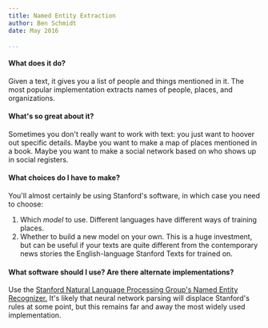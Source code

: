 ```yaml
---
title: Named Entity Extraction
author: Ben Schmidt
date: May 2016

...
```


#### What does it do?

Given a text, it gives you a list of people and things mentioned in it. The most
popular implementation extracts names of people, places, and organizations.

#### What's so great about it?

Sometimes you don't really want to work with text: you just want to hoover out
specific details. Maybe you want to make a map of places mentioned in a book.
Maybe you want to make a social network based on who shows up in social
registers.

#### What choices do I have to make?

You'll almost certainly be using Stanford's software, in which case you need to
choose:

1. Which *model* to use. Different languages have different ways of training
places.
2. Whether to build a new model on your own. This is a huge investment,
but can be useful if your texts are quite different from the contemporary news
stories the English-language Stanford Texts for trained on.

#### What software should I use? Are there alternate implementations? 

Use the [Stanford Natural Language Processing Group's Named Entity Recognizer.](http://nlp.stanford.edu/software/CRF-NER.shtml)
It's likely that neural network parsing will displace Stanford's rules at some point,
but this remains far and away the most widely used implementation.
